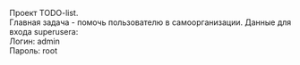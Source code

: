 Проект TODO-list.\
Главная задача - помочь пользователю в самоорганизации.
Данные для входа superuserа: \
Логин: admin \
Пароль: root


